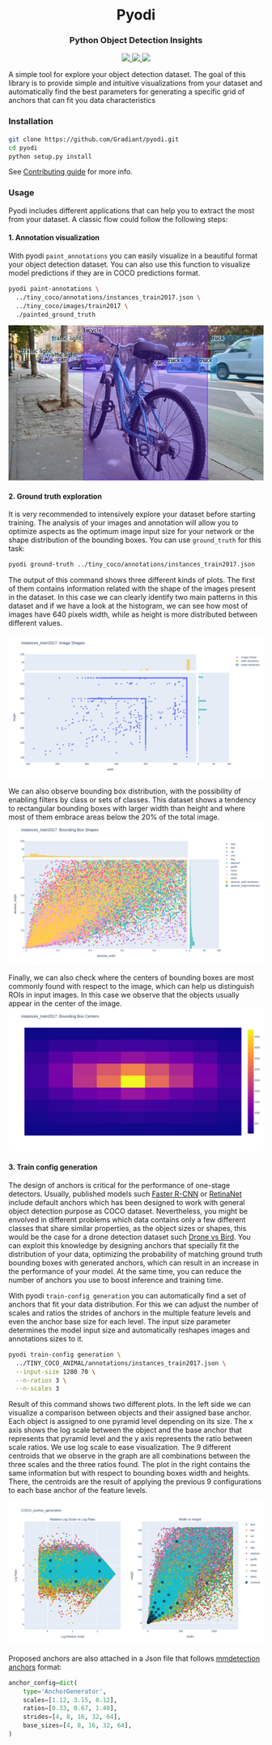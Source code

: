 <h1 align="center">
  <b>Pyodi</b><br>
</h1>

<h3 align="center">
  <b>Python Object Detection Insights</b><br>
</h3>

<p align="center">
    <a href="https://www.python.org/">
        <img src="https://img.shields.io/badge/Python-3.7-ff69b4.svg" />
    </a>
    <a href="https://github.com/Gradiant/pyodi/actions?query=workflow%3A%22Continuous+Integration%22">
        <img src="https://github.com/pyodi/pyodi/workflows/Continuous%20Integration/badge.svg?branch=master" />
    </a>
    <a href= "https://github.com/AntixK/PyTorch-VAE/blob/master/LICENSE.md">
        <img src="https://img.shields.io/badge/license-Apache2.0-blue.svg" />
    </a>
</p>

A simple tool for explore your object detection dataset. The goal of this library is to provide simple and intuitive visualizations from your dataset and automatically find the best parameters for generating a specific grid of anchors that can fit you data characteristics

### Installation
```bash
git clone https://github.com/Gradiant/pyodi.git
cd pyodi
python setup.py install
```

See [Contributing guide](.github/CONTRIBUTING.md) for more info.


### Usage

Pyodi includes different applications that can help you to extract the most from your dataset. A classic flow could follow the following steps:

#### 1. Annotation visualization

With pyodi `paint_annotations` you can easily visualize in a beautiful format your object detection dataset. You can also use this function to visualize model predictions if they are in COCO predictions format.

```bash
pyodi paint-annotations \
  ../tiny_coco/annotations/instances_train2017.json \
  ../tiny_coco/images/train2017 \
  ./painted_ground_truth
```

![COCO image with painted annotations](resources/coco_sample_174482.jpg)

#### 2. Ground truth exploration

It is very recommended to intensively explore your dataset before starting training. The analysis of your images and annotation will allow you to optimize aspects as the optimum image input size for your network or the shape distribution of the bounding boxes. You can use `ground_truth` for this task:

```bash
pyodi ground-truth ../tiny_coco/annotations/instances_train2017.json
```

The output of this command shows three different kinds of plots. The first of them contains information related with the shape of the images present in the dataset. In this case we can clearly identify two main patterns in this dataset and if we have a look at the histogram, we can see how most of images have 640 pixels width, while as height is more distributed between different values.

![Image shape distribution](resources/gt_img_shapes.png)

We can also observe bounding box distribution, with the possibility of enabling filters by class or sets of classes. This dataset shows a tendency to  rectangular bounding boxes with larger width than height and where most of them embrace areas below the 20% of the total image.
![Bbox distribution](resources/gt_bb_shapes.png)

Finally, we can also check where the centers of bounding boxes are most commonly found with respect to the image, which can help us distinguish ROIs in input images. In this case we observe that the objects usually appear in the center of the image.
![Bbox center distribution](resources/gt_bb_centers.png)

#### 3. Train config generation

The design of anchors is critical for the performance of one-stage detectors. Usually, published models such [Faster R-CNN](https://arxiv.org/abs/1506.01497) or [RetinaNet](https://arxiv.org/abs/1708.02002) include default anchors which has been designed to work with general object detection purpose as COCO dataset. Nevertheless, you might be envolved in different problems which data contains only a few different classes that share similar properties, as the object sizes or shapes, this would be the case for a drone detection dataset such [Drone vs Bird](https://wosdetc2020.wordpress.com/). You can exploit this knowledge by designing anchors that specially fit the distribution of your data, optimizing the probability of matching ground truth bounding boxes with generated anchors, which can result in an increase in the performance of your model. At the same time, you can reduce the number of anchors you use to boost inference and training time.

With pyodi `train-config generation` you can automatically find a set of anchors that fit your data distribution. For this we can adjust the number of scales and ratios the strides of anchors in the multiple feature levels and even the anchor base size for each level. The input size parameter determines the model input size and automatically reshapes images and annotations sizes to it.

```bash
pyodi train-config generation \
  ../TINY_COCO_ANIMAL/annotations/instances_train2017.json \
  --input-size 1280 70 \
  --n-ratios 3 \
  --n-scales 3
```

Result of this command shows two different plots. In the left side we can visualize a comparison between objects and their assigned base anchor. Each object is assigned to one pyramid level depending on its size. The x axis shows the log scale between the object and the base anchor that represents that pyramid level and the y axis represents the ratio between scale ratios. We use log scale to ease visualization. The 9 different centroids that we observe in the graph are all combinations between the three scales and the three ratios found. The plot in the right contains the same information but with respect to bounding boxes width and heights. There, the centroids are the result of applying the previous 9 configurations to each base anchor of the feature levels.

![Anchor clustering plot](resources/clusters.png)

Proposed anchors are also attached in a Json file that follows [mmdetection anchors](https://github.com/open-mmlab/mmdetection/blob/master/mmdet/core/anchor/anchor_generator.py#L10) format:

```python
anchor_config=dict(
    type='AnchorGenerator',
    scales=[1.12, 3.15, 8.12],
    ratios=[0.33, 0.67, 1.40],
    strides=[4, 8, 16, 32, 64],
    base_sizes=[4, 8, 16, 32, 64],
)
```
